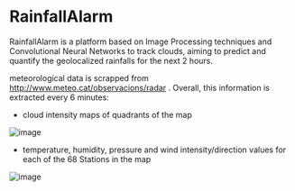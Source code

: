 # RainfallAlarm
RainfallAlarm is a platform based on Image Processing techniques and Convolutional Neural Networks to track clouds, aiming to predict and quantify the geolocalized rainfalls for the next 2 hours.

meteorological data is scrapped from http://www.meteo.cat/observacions/radar . Overall, this information is extracted every 6 minutes:
  - cloud intensity maps of quadrants of the map

![image](https://user-images.githubusercontent.com/4817932/53279235-fae6a480-370e-11e9-8255-6cb8285fc221.png)

- temperature, humidity, pressure and wind intensity/direction values for each of the 68 Stations in the map 

![image](https://user-images.githubusercontent.com/4817932/53284055-db6f6c00-374e-11e9-8e47-6bbccd2ac62a.png)
